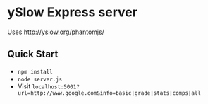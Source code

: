# ySlow Express server

Uses http://yslow.org/phantomjs/

## Quick Start

- `npm install`
- `node server.js`
- Visit `localhost:5001?url=http://www.google.com&info=basic|grade|stats|comps|all`